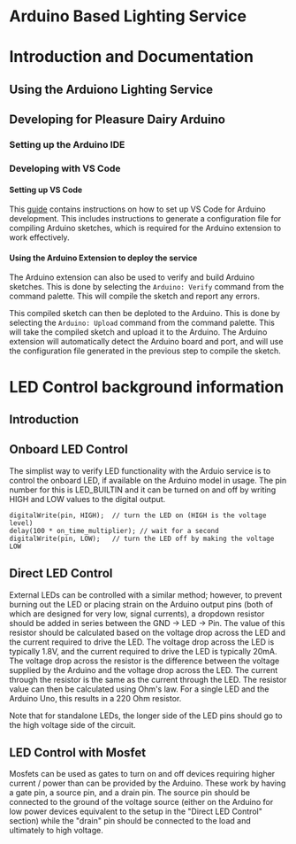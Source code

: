 Arduino Based Lighting Service
========================


# Introduction and Documentation

## Using the Arduiono Lighting Service




## Developing for Pleasure Dairy Arduino

### Setting up the Arduino IDE

### Developing with VS Code

#### Setting up VS Code

This [guide](https://www.circuitstate.com/tutorials/how-to-use-vs-code-for-creating-and-uploading-arduino-sketches/) contains instructions on how to set up VS Code for Arduino development. This includes instructions to generate a configuration file for compiling Arduino sketches, which is required for the Arduino extension to work effectively.

#### Using the Arduino Extension to deploy the service

The Arduino extension can also be used to verify and build Arduino sketches. This is done by selecting the `Arduino: Verify` command from the command palette. This will compile the sketch and report any errors.

This compiled sketch can then be deploted to the Arduino. This is done by selecting the `Arduino: Upload` command from the command palette. This will take the compiled sketch and upload it to the Arduino. The Arduino extension will automatically detect the Arduino board and port, and will use the configuration file generated in the previous step to compile the sketch.

# LED Control background information

## Introduction

## Onboard LED Control

The simplist way to verify LED functionality with the Arduio service is to control the onboard LED, if available on the Arduino model in usage. The pin number for this is LED_BUILTIN and it can be turned on and off by writing HIGH and LOW values to the digital output.

```
digitalWrite(pin, HIGH);  // turn the LED on (HIGH is the voltage level)
delay(100 * on_time_multiplier); // wait for a second
digitalWrite(pin, LOW);   // turn the LED off by making the voltage LOW
```

## Direct LED Control

External LEDs can be controlled with a similar method; however, to prevent burning out the LED or placing strain on the Arduino output pins (both of which are designed for very low, signal currents), a dropdown resistor should be added in series between the GND -> LED -> Pin. The value of this resistor should be calculated based on the voltage drop across the LED and the current required to drive the LED. The voltage drop across the LED is typically 1.8V, and the current required to drive the LED is typically 20mA. The voltage drop across the resistor is the difference between the voltage supplied by the Arduino and the voltage drop across the LED. The current through the resistor is the same as the current through the LED. The resistor value can then be calculated using Ohm's law. For a single LED and the Arduino Uno, this results in a 220 Ohm resistor.

Note that for standalone LEDs, the longer side of the LED pins should go to the high voltage side of the circuit.


## LED Control with Mosfet

Mosfets can be used as gates to turn on and off devices requiring higher current / power than can be provided by the Arduino. These work by having a gate pin, a source pin, and a drain pin. The source pin should be connected to the ground of the voltage source (either on the Arduino for low power devices equivalent to the setup in the "Direct LED Control" section) while the "drain" pin should be connected to the load and ultimately to high voltage.